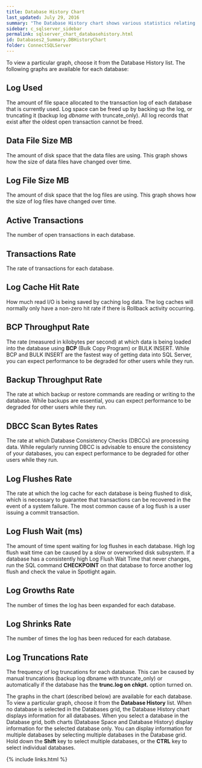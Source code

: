 ```yaml
---
title: Database History Chart
last_updated: July 29, 2016
summary: "The Database History chart shows various statistics relating to recent I/O activity on each database."
sidebar: c_sqlserver_sidebar
permalink: sqlserver_chart_databasehistory.html
id: Databases2_Summary.DBHistoryChart
folder: ConnectSQLServer
---
```




To view a particular graph, choose it from the Database History list. The following graphs are available for each database:

## Log Used

The amount of file space allocated to the transaction log of each database that is currently used. Log space can be freed up by backing up the log, or truncating it (backup log *dbname* with truncate_only). All log records that exist after the oldest open transaction cannot be freed.

## Data File Size MB

The amount of disk space that the data files are using. This graph shows how the size of data files have changed over time.

## Log File Size MB

The amount of disk space that the log files are using. This graph shows how the size of log files have changed over time.

## Active Transactions

The number of open transactions in each database.

## Transactions Rate

The rate of transactions for each database.

## Log Cache Hit Rate

How much read I/O is being saved by caching log data. The log caches will normally only have a non-zero hit rate if there is Rollback activity occurring.

## BCP Throughput Rate

The rate (measured in kilobytes per second) at which data is being loaded into the database using **BCP** (Bulk Copy Program) or BULK INSERT. While BCP and BULK INSERT are the fastest way of getting data into SQL Server, you can expect performance to be degraded for other users while they run.

## Backup Throughput Rate

The rate at which backup or restore commands are reading or writing to the database. While backups are essential, you can expect performance to be degraded for other users while they run.

## DBCC Scan Bytes Rates

The rate at which Database Consistency Checks (DBCCs) are processing data. While regularly running DBCC is advisable to ensure the consistency of your databases, you can expect performance to be degraded for other users while they run.

## Log Flushes Rate

The rate at which the log cache for each database is being flushed to disk, which is necessary to guarantee that transactions can be recovered in the event of a system failure. The most common cause of a log flush is a user issuing a commit transaction.

## Log Flush Wait (ms)

The amount of time spent waiting for log flushes in each database. High log flush wait time can be caused by a slow or overworked disk subsystem. If a database has a consistently high Log Flush Wait Time that never changes, run the SQL command **CHECKPOINT** on that database to force another log flush and check the value in Spotlight again.

## Log Growths Rate

The number of times the log has been expanded for each database.

## Log Shrinks Rate

The number of times the log has been reduced for each database.

## Log Truncations Rate

The frequency of log truncations for each database. This can be caused by manual truncations (backup log dbname with truncate_only) or automatically if the database has the **trunc.log on chkpt.** option turned on.


<note type="note">The graphs in the chart (described below) are available for each database. To view a particular graph, choose it from the **Database History** list. When no database is selected in the Databases grid, the Database History chart displays information for all databases. When you select a database in the Database grid, both charts (Database Space and Database History) display information for the selected database only. You can display information for multiple databases by selecting multiple databases in the Database grid. Hold down the **Shift** key to select multiple databases, or the **CTRL** key to select individual databases.</note>


{% include links.html %}
